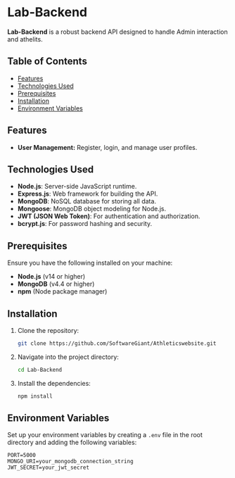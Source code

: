 # Lab-Backend

**Lab-Backend** is a robust backend API designed to handle Admin interaction and athelits.

## Table of Contents

- [Features](#features)
- [Technologies Used](#technologies-used)
- [Prerequisites](#prerequisites)
- [Installation](#installation)
- [Environment Variables](#environment-variables)

## Features

- **User Management:** Register, login, and manage user profiles.

## Technologies Used

- **Node.js**: Server-side JavaScript runtime.
- **Express.js**: Web framework for building the API.
- **MongoDB**: NoSQL database for storing all data.
- **Mongoose**: MongoDB object modeling for Node.js.
- **JWT (JSON Web Token)**: For authentication and authorization.
- **bcrypt.js**: For password hashing and security.

## Prerequisites

Ensure you have the following installed on your machine:

- **Node.js** (v14 or higher)
- **MongoDB** (v4.4 or higher)
- **npm** (Node package manager)

## Installation

1. Clone the repository:

    ```bash
    git clone https://github.com/SoftwareGiant/Athleticswebsite.git
    ```

2. Navigate into the project directory:

    ```bash
    cd Lab-Backend
    ```

3. Install the dependencies:

    ```bash
    npm install
    ```

## Environment Variables

Set up your environment variables by creating a `.env` file in the root directory and adding the following variables:

```env
PORT=5000
MONGO_URI=your_mongodb_connection_string
JWT_SECRET=your_jwt_secret
